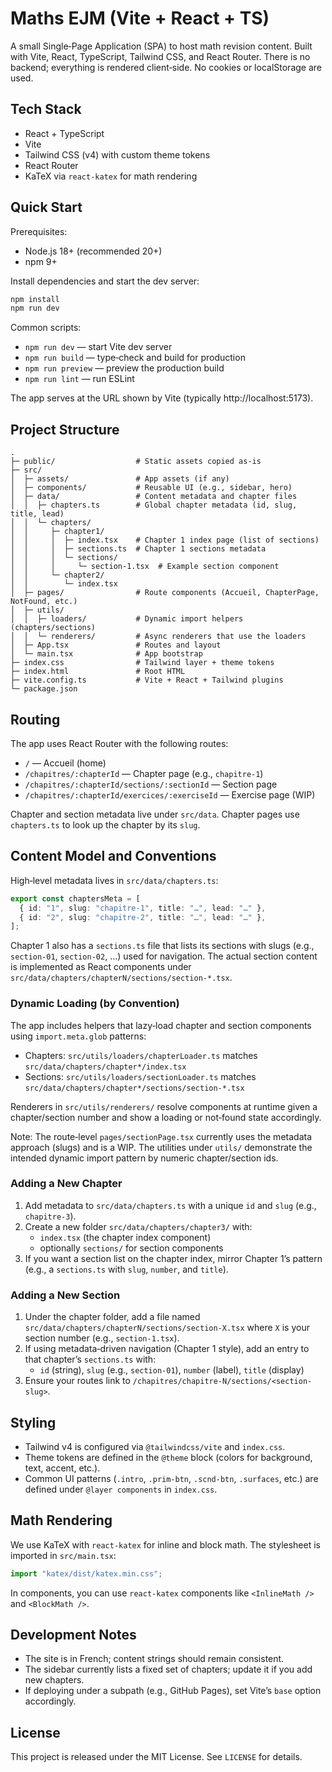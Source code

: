 # Maths EJM (Vite + React + TS)

A small Single‑Page Application (SPA) to host math revision content. Built with Vite, React, TypeScript, Tailwind CSS, and React Router. There is no backend; everything is rendered client‑side. No cookies or localStorage are used.

## Tech Stack

- React + TypeScript
- Vite
- Tailwind CSS (v4) with custom theme tokens
- React Router
- KaTeX via `react-katex` for math rendering

## Quick Start

Prerequisites:

- Node.js 18+ (recommended 20+)
- npm 9+

Install dependencies and start the dev server:

```bash
npm install
npm run dev
```

Common scripts:

- `npm run dev` — start Vite dev server
- `npm run build` — type‑check and build for production
- `npm run preview` — preview the production build
- `npm run lint` — run ESLint

The app serves at the URL shown by Vite (typically http://localhost:5173).

## Project Structure

```
.
├─ public/                  # Static assets copied as‑is
├─ src/
│  ├─ assets/               # App assets (if any)
│  ├─ components/           # Reusable UI (e.g., sidebar, hero)
│  ├─ data/                 # Content metadata and chapter files
│  │  ├─ chapters.ts        # Global chapter metadata (id, slug, title, lead)
│  │  └─ chapters/
│  │     ├─ chapter1/
│  │     │  ├─ index.tsx    # Chapter 1 index page (list of sections)
│  │     │  ├─ sections.ts  # Chapter 1 sections metadata
│  │     │  └─ sections/
│  │     │     └─ section-1.tsx  # Example section component
│  │     └─ chapter2/
│  │        └─ index.tsx
│  ├─ pages/                # Route components (Accueil, ChapterPage, NotFound, etc.)
│  ├─ utils/
│  │  ├─ loaders/           # Dynamic import helpers (chapters/sections)
│  │  └─ renderers/         # Async renderers that use the loaders
│  ├─ App.tsx               # Routes and layout
│  └─ main.tsx              # App bootstrap
├─ index.css                # Tailwind layer + theme tokens
├─ index.html               # Root HTML
├─ vite.config.ts           # Vite + React + Tailwind plugins
└─ package.json
```

## Routing

The app uses React Router with the following routes:

- `/` — Accueil (home)
- `/chapitres/:chapterId` — Chapter page (e.g., `chapitre-1`)
- `/chapitres/:chapterId/sections/:sectionId` — Section page
- `/chapitres/:chapterId/exercices/:exerciseId` — Exercise page (WIP)

Chapter and section metadata live under `src/data`. Chapter pages use `chapters.ts` to look up the chapter by its `slug`.

## Content Model and Conventions

High‑level metadata lives in `src/data/chapters.ts`:

```ts
export const chaptersMeta = [
  { id: "1", slug: "chapitre-1", title: "…", lead: "…" },
  { id: "2", slug: "chapitre-2", title: "…", lead: "…" },
];
```

Chapter 1 also has a `sections.ts` file that lists its sections with slugs (e.g., `section-01`, `section-02`, …) used for navigation. The actual section content is implemented as React components under `src/data/chapters/chapterN/sections/section-*.tsx`.

### Dynamic Loading (by Convention)

The app includes helpers that lazy‑load chapter and section components using `import.meta.glob` patterns:

- Chapters: `src/utils/loaders/chapterLoader.ts` matches `src/data/chapters/chapter*/index.tsx`
- Sections: `src/utils/loaders/sectionLoader.ts` matches `src/data/chapters/chapter*/sections/section-*.tsx`

Renderers in `src/utils/renderers/` resolve components at runtime given a chapter/section number and show a loading or not‑found state accordingly.

Note: The route‑level `pages/sectionPage.tsx` currently uses the metadata approach (slugs) and is a WIP. The utilities under `utils/` demonstrate the intended dynamic import pattern by numeric chapter/section ids.

### Adding a New Chapter

1. Add metadata to `src/data/chapters.ts` with a unique `id` and `slug` (e.g., `chapitre-3`).
2. Create a new folder `src/data/chapters/chapter3/` with:
   - `index.tsx` (the chapter index component)
   - optionally `sections/` for section components
3. If you want a section list on the chapter index, mirror Chapter 1’s pattern (e.g., a `sections.ts` with `slug`, `number`, and `title`).

### Adding a New Section

1. Under the chapter folder, add a file named `src/data/chapters/chapterN/sections/section-X.tsx` where `X` is your section number (e.g., `section-1.tsx`).
2. If using metadata‑driven navigation (Chapter 1 style), add an entry to that chapter’s `sections.ts` with:
   - `id` (string), `slug` (e.g., `section-01`), `number` (label), `title` (display)
3. Ensure your routes link to `/chapitres/chapitre-N/sections/<section-slug>`.

## Styling

- Tailwind v4 is configured via `@tailwindcss/vite` and `index.css`.
- Theme tokens are defined in the `@theme` block (colors for background, text, accent, etc.).
- Common UI patterns (`.intro`, `.prim-btn`, `.scnd-btn`, `.surfaces`, etc.) are defined under `@layer components` in `index.css`.

## Math Rendering

We use KaTeX with `react-katex` for inline and block math. The stylesheet is imported in `src/main.tsx`:

```ts
import "katex/dist/katex.min.css";
```

In components, you can use `react-katex` components like `<InlineMath />` and `<BlockMath />`.

## Development Notes

- The site is in French; content strings should remain consistent.
- The sidebar currently lists a fixed set of chapters; update it if you add new chapters.
- If deploying under a subpath (e.g., GitHub Pages), set Vite’s `base` option accordingly.

## License

This project is released under the MIT License. See `LICENSE` for details.

